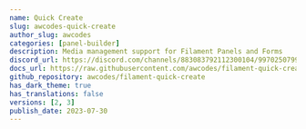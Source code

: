 ```yaml
---
name: Quick Create
slug: awcodes-quick-create
author_slug: awcodes
categories: [panel-builder]
description: Media management support for Filament Panels and Forms
discord_url: https://discord.com/channels/883083792112300104/997025079986761729
docs_url: https://raw.githubusercontent.com/awcodes/filament-quick-create/3.x/README.md
github_repository: awcodes/filament-quick-create
has_dark_theme: true
has_translations: false
versions: [2, 3]
publish_date: 2023-07-30
---
```

